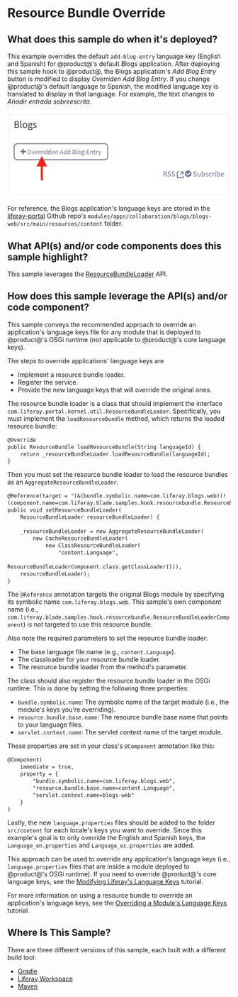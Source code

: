 # Resource Bundle Override [](id=resource-bundle-override)

## What does this sample do when it's deployed?

This example overrides the default `add-blog-entry` language key (English and
Spanish) for @product@'s default Blogs application. After deploying this sample
hook to @product@, the Blogs application's *Add Blog Entry* button is modified
to display *Overriden Add Blog Entry*. If you change @product@'s default
language to Spanish, the modified language key is translated to display in that
language. For example, the text changes to *Añadir entrada sobreescrita*.

![Figure 1: The customized Blogs application displays the new `add-blog-entry` language key in English.](../../../images/hook-resourcebundle.png)

For reference, the Blogs application's language keys are stored in the
[liferay-portal](https://github.com/liferay/liferay-portal) Github repo's
`modules/apps/collaboration/blogs/blogs-web/src/main/resources/content` folder.

## What API(s) and/or code components does this sample highlight?

This sample leverages the
[ResourceBundleLoader](@product-ref@/portal-kernel/com/liferay/portal/kernel/util/ResourceBundleLoader.html)
API.

## How does this sample leverage the API(s) and/or code component?

This sample conveys the recommended approach to override an application's
language keys file for any module that is deployed to @product@'s OSGi runtime
(not applicable to @product@'s core language keys).

The steps to override applications' language keys are

- Implement a resource bundle loader.
- Register the service.
- Provide the new language keys that will override the original ones.

The resource bundle loader is a class that should implement the interface
`com.liferay.portal.kernel.util.ResourceBundleLoader`. Specifically, you must
implement the `loadResourceBundle` method, which returns the loaded resource
bundle:

    @Override
    public ResourceBundle loadResourceBundle(String languageId) {
        return _resourceBundleLoader.loadResourceBundle(languageId);
    }

Then you must set the resource bundle loader to load the resource bundles as an
`AggregateResourceBundleLoader`.

    @Reference(target = "(&(bundle.symbolic.name=com.liferay.blogs.web)(!(component.name=com.liferay.blade.samples.hook.resourcebundle.ResourceBundleLoaderComponent)))")
    public void setResourceBundleLoader(
        ResourceBundleLoader resourceBundleLoader) {

        _resourceBundleLoader = new AggregateResourceBundleLoader(
            new CacheResourceBundleLoader(
                new ClassResourceBundleLoader(
                    "content.Language",
                    ResourceBundleLoaderComponent.class.getClassLoader())),
        resourceBundleLoader);
    }

The `@Reference` annotation targets the original Blogs module by specifying
its symbolic name `com.liferay.blogs.web`. This sample's own component name
(i.e., `com.liferay.blade.samples.hook.resourcebundle.ResourceBundleLoaderComponent`)
is not targeted to use this resource bundle.

Also note the required parameters to set the resource bundle loader:

- The base language file name (e.g., `content.Language`).
- The classloader for your resource bundle loader.
- The resource bundle loader from the method's parameter.

The class should also register the resource bundle loader in the OSGi runtime.
This is done by setting the following three properties:

- `bundle.symbolic.name`: The symbolic name of the target module (i.e., the
	module's keys you're overriding).
- `resource.bundle.base.name`: The resource bundle base name that points to
  your language files.
- `servlet.context.name`: The servlet context name of the target module.

These properties are set in your class's `@Component` annotation like this:

    @Component(
        immediate = true,
        property = {
            "bundle.symbolic.name=com.liferay.blogs.web",
            "resource.bundle.base.name=content.Language",
            "servlet.context.name=blogs-web"
        }
    )

Lastly, the new `language.properties` files should be added to the folder
`src/content` for each locale's keys you want to override. Since this
example's goal is to only override the English and Spanish keys, the
`Language_en.properties` and `Language_es.properties` are added.

This approach can be used to override any application's language keys (i.e.,
`language.properties` files that are inside a module deployed to @product@'s
OSGi runtime). If you need to override @product@'s core language keys, see the
[Modifying Liferay's Language Keys](/develop/tutorials/-/knowledge_base/7-0/overriding-language-keys#modifying-liferays-language-keys)
tutorial.

For more information on using a resource bundle to override an application's
language keys, see the
[Overriding a Module's Language Keys](/develop/tutorials/-/knowledge_base/7-0/overriding-language-keys#overriding-a-modules-language-keys)
tutorial.

## Where Is This Sample? [](id=where-is-this-sample)

There are three different versions of this sample, each built with a different
build tool:

- [Gradle](https://github.com/liferay/liferay-blade-samples/tree/master/gradle/overrides/resource-bundle-override)
- [Liferay Workspace](https://github.com/liferay/liferay-blade-samples/tree/master/liferay-workspace/overrides/resource-bundle-override)
- [Maven](https://github.com/liferay/liferay-blade-samples/tree/master/maven/overrides/resource-bundle-override)
